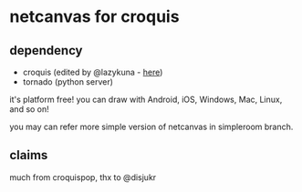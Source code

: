 netcanvas for croquis
=====================

dependency
---------------------
* croquis (edited by @lazykuna - [here](https://github.com/kuna/croquis.js/tree/master/extension))
* tornado (python server)

it's platform free! you can draw with Android, iOS, Windows, Mac, Linux, and so on!

you may can refer more simple version of netcanvas in simpleroom branch.


claims
---------------------

much from croquispop, thx to @disjukr